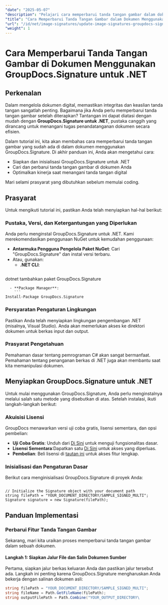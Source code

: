 ```yaml
---
"date": "2025-05-07"
"description": "Pelajari cara memperbarui tanda tangan gambar dalam dokumen dengan mudah menggunakan GroupDocs.Signature untuk .NET dengan panduan komprehensif ini."
"title": "Cara Memperbarui Tanda Tangan Gambar dalam Dokumen Menggunakan GroupDocs.Signature untuk .NET&#58; Panduan Langkah demi Langkah"
"url": "/id/net/image-signatures/update-image-signatures-groupdocs-signature-dotnet/"
"weight": 1
---
```


# Cara Memperbarui Tanda Tangan Gambar di Dokumen Menggunakan GroupDocs.Signature untuk .NET

## Perkenalan

Dalam mengelola dokumen digital, memastikan integritas dan keaslian tanda tangan sangatlah penting. Bagaimana jika Anda perlu memperbarui tanda tangan gambar setelah diterapkan? Tantangan ini dapat diatasi dengan mudah dengan **GroupDocs.Signature untuk .NET**, pustaka canggih yang dirancang untuk menangani tugas penandatanganan dokumen secara efisien.

Dalam tutorial ini, kita akan membahas cara memperbarui tanda tangan gambar yang sudah ada di dalam dokumen menggunakan GroupDocs.Signature. Di akhir panduan ini, Anda akan mengetahui cara:
- Siapkan dan inisialisasi GroupDocs.Signature untuk .NET
- Cari dan perbarui tanda tangan gambar di dokumen Anda
- Optimalkan kinerja saat menangani tanda tangan digital

Mari selami prasyarat yang dibutuhkan sebelum memulai coding.

## Prasyarat

Untuk mengikuti tutorial ini, pastikan Anda telah menyiapkan hal-hal berikut:

### Pustaka, Versi, dan Ketergantungan yang Diperlukan
Anda perlu menginstal GroupDocs.Signature untuk .NET. Kami merekomendasikan penggunaan NuGet untuk kemudahan penggunaan:
- **Antarmuka Pengguna Pengelola Paket NuGet**: Cari "GroupDocs.Signature" dan instal versi terbaru.
- Atau, gunakan:
  - **.NET CLI**:
    ```
dotnet tambahkan paket GroupDocs.Signature
```
  - **Package Manager**:
    ```
Install-Package GroupDocs.Signature
```

### Persyaratan Pengaturan Lingkungan
Pastikan Anda telah menyiapkan lingkungan pengembangan .NET (misalnya, Visual Studio). Anda akan memerlukan akses ke direktori dokumen untuk berkas input dan output.

### Prasyarat Pengetahuan
Pemahaman dasar tentang pemrograman C# akan sangat bermanfaat. Pemahaman tentang penanganan berkas di .NET juga akan membantu saat kita memanipulasi dokumen.

## Menyiapkan GroupDocs.Signature untuk .NET

Untuk mulai menggunakan GroupDocs.Signature, Anda perlu menginstalnya melalui salah satu metode yang disebutkan di atas. Setelah instalasi, ikuti langkah-langkah berikut:

### Akuisisi Lisensi
GroupDocs menawarkan versi uji coba gratis, lisensi sementara, dan opsi pembelian:
- **Uji Coba Gratis**: Unduh dari [Di Sini](https://releases.groupdocs.com/signature/net/) untuk menguji fungsionalitas dasar.
- **Lisensi Sementara**:Dapatkan satu [Di Sini](https://purchase.groupdocs.com/temporary-license/) untuk akses yang diperluas.
- **Pembelian**: Beli lisensi di [tautan ini](https://purchase.groupdocs.com/buy) untuk akses fitur lengkap.

### Inisialisasi dan Pengaturan Dasar
Berikut cara menginisialisasi GroupDocs.Signature di proyek Anda:

```csharp\using GroupDocs.Signature;

// Initialize the Signature object with your document path
string filePath = "YOUR_DOCUMENT_DIRECTORY/SAMPLE_SIGNED_MULTI";
Signature signature = new Signature(filePath);
```

## Panduan Implementasi

### Perbarui Fitur Tanda Tangan Gambar

Sekarang, mari kita uraikan proses memperbarui tanda tangan gambar dalam sebuah dokumen.

#### Langkah 1: Siapkan Jalur File dan Salin Dokumen Sumber

Pertama, siapkan jalur berkas keluaran Anda dan pastikan jalur tersebut ada. Langkah ini penting karena GroupDocs.Signature mengharuskan Anda bekerja dengan salinan dokumen asli:

```csharp
string filePath = "YOUR_DOCUMENT_DIRECTORY/SAMPLE_SIGNED_MULTI";
string fileName = Path.GetFileName(filePath);
string outputFilePath = Path.Combine("YOUR_OUTPUT_DIRECTORY\